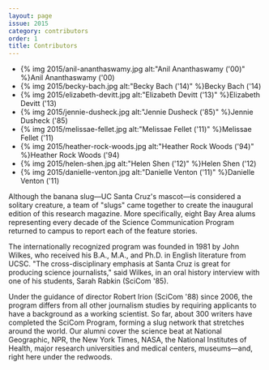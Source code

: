 ```yaml
---
layout: page
issue: 2015
category: contributors
order: 1
title: Contributors
---
```


<ul class="contributors-container">
<li>{% img 2015/anil-ananthaswamy.jpg alt:"Anil Ananthaswamy ('00)" %}<span>Anil Ananthaswamy ('00)</span></li>

<li>{% img 2015/becky-bach.jpg alt:"Becky Bach ('14)" %}<span>Becky Bach ('14)</span></li>

<li>{% img 2015/elizabeth-devitt.jpg alt:"Elizabeth Devitt ('13)" %}<span>Elizabeth Devitt ('13)</span></li>

<li>{% img 2015/jennie-dusheck.jpg alt:"Jennie Dusheck ('85)" %}<span>Jennie Dusheck ('85)</span></li>

<li>{% img 2015/melissae-fellet.jpg alt:"Melissae Fellet ('11)" %}<span>Melissae Fellet ('11)</span></li>

<li>{% img 2015/heather-rock-woods.jpg alt:"Heather Rock Woods ('94)" %}<span>Heather Rock Woods ('94)</span></li>

<li>{% img 2015/helen-shen.jpg alt:"Helen Shen ('12)" %}<span>Helen Shen ('12)</span></li>

<li>{% img 2015/danielle-venton.jpg alt:"Danielle Venton ('11)" %}<span>Danielle Venton ('11)</span></li>
</ul>

Although the banana slug&mdash;UC Santa Cruz's mascot&mdash;is considered a solitary creature, a team of "slugs" came together to create the inaugural edition of this research magazine. More specifically, eight Bay Area alums representing every decade of the Science Communication Program returned to campus to report each of the feature stories.

The internationally recognized program was founded in 1981 by John Wilkes, who received his B.A., M.A., and Ph.D. in English literature from UCSC. "The cross-disciplinary emphasis at Santa Cruz is great for producing science journalists," said Wilkes, in an oral history interview with one of his students, Sarah Rabkin (SciCom '85).

Under the guidance of director Robert Irion (SciCom '88) since 2006, the program differs from all other journalism studies by requiring applicants to have a background as a working scientist. So far, about 300 writers have completed the SciCom Program, forming a slug network that stretches around the world. Our alumni cover the science beat at National Geographic, NPR, the New York Times, NASA, the National Institutes of Health, major research universities and medical centers, museums&mdash;and, right here under the redwoods.
